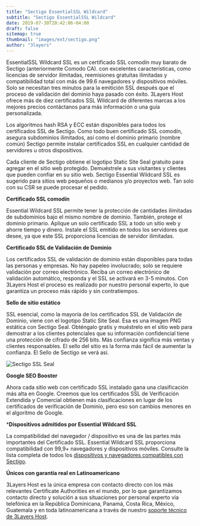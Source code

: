 ```yaml
---
title: "Sectigo EssentialSSL Wildcard"
subtitle: "Sectigo EssentialSSL Wildcard"
date: 2019-07-30T20:42:06-04:00
draft: false
sitemap: true
thumbnail: "images/ext/sectigo.png"
author: "3layers"
---
```


EssentialSSL Wildcard SSL es un certificado SSL comodín muy barato de Sectigo (anteriormente Comodo CA). con excelentes características, como licencias de servidor ilimitadas, reemisiones gratuitas ilimitadas y compatibilidad total con más de 99.6 navegadores y dispositivos móviles. Solo se necesitan tres minutos para la emitición SSL después que el proceso de validación del dominio haya pasado con éxito. 3Layers Host ofrece más de diez certificados SSL Wildcard de diferentes marcas a los mejores precios contáctanos para más información o una guía personalizada. 

Los algoritmos hash RSA y ECC están disponibles para todos los certificados SSL de Sectigo. Como todo buen certificado SSL comodín, asegura subdominios ilimitados, así como el dominio primario (nombre común) Sectigo permite instalar certificados SSL en cualquier cantidad de servidores u otros dispositivos. 

Cada cliente de Sectigo obtiene el logotipo Static Site Seal gratuito para agregar en el sitio web protegido. Demuéstrele a sus visitantes y clientes que pueden confiar en su sitio web. Sectigo Essential Wildcard SSL es sugerido para sitios web pequeños o medianos y/o proyectos web. Tan solo con su CSR se puede procesar el pedido.

**Certificado SSL comodín**

Essential Wildcard SSL permite tener la protección de cantidades ilimitadas de subdominios bajo el mismo nombre de dominio. También, protege el dominio primario. Aplique un solo certificado SSL a todo un sitio web y ahorre tiempo y dinero. Instale el SSL emitido en todos los servidores que desee, ya que este SSL proporciona licencias de servidor ilimitadas.

**Certificado SSL de Validación de Dominio**

Los certificados SSL de validación de dominio están disponibles para todas las personas y empresas. No hay papeleo involucrado; solo se requiere validación por correo electrónico. Reciba un correo electrónico de validación automático, responda y el SSL se activará en 3-5 minutos. Con 3Layers Host el proceso es realizado por nuestro personal experto, lo que garantiza un proceso más rápido y sin contratiempos.

**Sello de sitio estático**

SSL esencial, como la mayoría de los certificados SSL de Validación de Dominio, viene con el logotipo Static Site Seal. Esa es una imagen PNG estática con Sectigo Seal. Obténgalo gratis y muéstrelo en el sitio web para demostrar a los clientes potenciales que su información confidencial tiene una protección de cifrado de 256 bits. Más confianza significa más ventas y clientes responsables. El sello del sitio es la forma más fácil de aumentar la confianza. El Sello de Sectigo se verá así.

![Sectigo SSL Seal](/images/ext/sectigo_seal.png)

**Google SEO Booster**

Ahora cada sitio web con certificado SSL instalado gana una clasificación más alta en Google. Creemos que los certificados SSL de Verificación Extendida y Comercial obtienen más clasificaciones en lugar de los certificados de verificación de Dominio, pero eso son cambios menores en el algoritmo de Google.

***Dispositivos admitidos por Essential Wildcard SSL**

La compatibilidad del navegador / dispositivo es una de las partes más importantes del Certificado SSL. Essential Wildcard SSL proporciona compatibilidad con 99,9+ navegadores y dispositivos móviles. Consulte la lista completa de todos los [dispositivos y navegadores compatibles con Sectigo](https://3layers.host/blog/compatibilidad-de-dispositivos-con-ssl/).

**Únicos con garantía real en Latinoamericano**

3Layers Host es la única empresa con contacto directo con los más relevantes Certificate Authorities en el mundo, por lo que garantizamos contacto directo y solución a sus situaciones por personal experto vía telefónica en la República Dominicana, Panamá, Costa Rica, México, Guatemala y en toda latinoamericana a través de nuestro [soporte técnico de 3Layers Host](https://3layers.host/contact/).